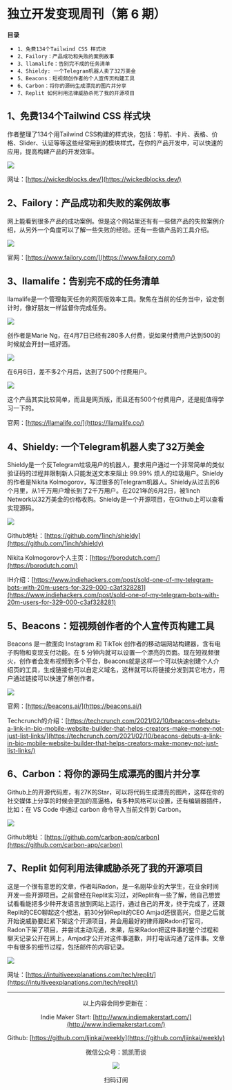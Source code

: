 # 独立开发变现周刊（第 6 期）

**目录**

- `1、免费134个Tailwind CSS 样式块`
- `2、Failory：产品成功和失败的案例故事`
- `3、llamalife：告别完不成的任务清单`
- `4、Shieldy: 一个Telegram机器人卖了32万美金`
- `5、Beacons：短视频创作者的个人宣传页构建工具`
- `6、Carbon：将你的源码生成漂亮的图片并分享`
- `7、Replit 如何利用法律威胁杀死了我的开源项目`


## 1、免费134个Tailwind CSS 样式块

作者整理了134个用Tailwind CSS构建的样式块，包括：导航、卡片、表格、价格、Slider、认证等等这些经常用到的模块样式，在你的产品开发中，可以快速的应用，提高构建产品的开发效率。

![](http://qiniu.gafata.com/2021-06-10-202106101.png?imageView2/2/w/600)

网址：[https://wickedblocks.dev/](https://wickedblocks.dev/)

## 2、Failory：产品成功和失败的案例故事

网上能看到很多产品的成功案例。但是这个网站里还有有一些做产品的失败案例介绍，从另外一个角度可以了解一些失败的经验。还有一些做产品的工具介绍。

![](http://qiniu.gafata.com/2021-06-10-202106102.png?imageView2/2/w/600)

官网：[https://www.failory.com/](https://www.failory.com/)

## 3、llamalife：告别完不成的任务清单

llamalife是一个管理每天任务的网页版效率工具。聚焦在当前的任务当中，设定倒计时，像好朋友一样监督你完成任务。

![](http://qiniu.gafata.com/2021-06-10-202106103.png?imageView2/2/w/600)

创作者是Marie Ng，在4月7日已经有280多人付费，说如果付费用户达到500的时候就会开封一瓶好酒。

![](http://qiniu.gafata.com/2021-06-10-202106104.png?imageView2/2/w/600)

在6月6日，差不多2个月后，达到了500个付费用户。

![](http://qiniu.gafata.com/2021-06-10-202106105.png?imageView2/2/w/600)

这个产品其实比较简单，而且是网页版，而且还有500个付费用户，还是挺值得学习一下的。

官网：[https://llamalife.co/](https://llamalife.co/)

## 4、Shieldy: 一个Telegram机器人卖了32万美金

Shieldy是一个反Telegram垃圾用户的机器人，要求用户通过一个非常简单的类似验证码的过程并限制新人只能发送文本来阻止 99.99% 烦人的垃圾用户。Shieldy的作者是Nikita Kolmogorov，写过很多的Telegram机器人。Shieldy从过去的6个月里，从1千万用户增长到了2千万用户。在2021年的6月2日，被1inch Network以32万美金的价格收购。Shieldy是一个开源项目，在Github上可以查看实现源码。

![](http://qiniu.gafata.com/2021-06-10-202106106.png?imageView2/2/w/600)

Github地址：[https://github.com/1inch/shieldy](https://github.com/1inch/shieldy)

Nikita Kolmogorov个人主页：[https://borodutch.com/](https://borodutch.com/)

IH介绍：[https://www.indiehackers.com/post/sold-one-of-my-telegram-bots-with-20m-users-for-329-000-c3af328281](https://www.indiehackers.com/post/sold-one-of-my-telegram-bots-with-20m-users-for-329-000-c3af328281)

## 5、Beacons：短视频创作者的个人宣传页构建工具

Beacons 是一款面向 Instagram 和 TikTok 创作者的移动端网站构建器，含有电子购物和变现支付功能。在 5 分钟内就可以设置一个漂亮的页面。现在短视频很火，创作者会发布视频到多个平台，Beacons就是这样一个可以快速创建个人介绍页的工具，生成链接也可以自定义域名，这样就可以将链接分发到其它地方，用户通过链接可以快速了解创作者。

![](http://qiniu.gafata.com/2021-06-10-202106107.png?imageView2/2/w/600)

官网：[https://beacons.ai/](https://beacons.ai/)

Techcrunch的介绍：[https://techcrunch.com/2021/02/10/beacons-debuts-a-link-in-bio-mobile-website-builder-that-helps-creators-make-money-not-just-list-links/](https://techcrunch.com/2021/02/10/beacons-debuts-a-link-in-bio-mobile-website-builder-that-helps-creators-make-money-not-just-list-links/)

## 6、Carbon：将你的源码生成漂亮的图片并分享

Github上的开源代码库，有27K的Star，可以将代码生成漂亮的图片，这样在你的社交媒体上分享的时候会更加的高逼格，有多种风格可以设置，还有编辑器插件，比如：在 VS Code 中通过 carbon 命令导入当前文件到 Carbon。

![](http://qiniu.gafata.com/2021-06-10-202106108.png?imageView2/2/w/600)

Github地址：[https://github.com/carbon-app/carbon](https://github.com/carbon-app/carbon)

## 7、Replit 如何利用法律威胁杀死了我的开源项目

这是一个很有意思的文章，作者叫Radon，是一名刚毕业的大学生，在业余时间开发一些开源项目。之前曾经在Replit实习过，对Replit有一些了解，他自己想尝试看看能把多少种开发语言放到网站上运行，通过自己的开发，终于完成了，还跟Replit的CEO聊起这个想法，前30分钟Replit的CEO Amjad还很高兴，但是之后就开始说威胁要赶紧下架这个开源项目，并会用最好的律师跟Radon打官司，Radon下架了项目，并尝试主动沟通，未果，后来Radon把这件事的整个过程和聊天记录公开在网上，Amjad才公开对这件事道歉，并打电话沟通了这件事。文章中有很多的细节过程，包括邮件的内容记录。

![](http://qiniu.gafata.com/2021-06-10-202106109.png?imageView2/2/w/600)

网址：[https://intuitiveexplanations.com/tech/replit/](https://intuitiveexplanations.com/tech/replit/)

---
<center>
以上内容会同步更新在：

Indie Maker Start: [http://www.indiemakerstart.com/](http://www.indiemakerstart.com/)

Github: [https://github.com/ljinkai/weekly](https://github.com/ljinkai/weekly)

微信公众号：凯凯而谈


![](http://qiniu.gafata.com/2019-03-17-web-bear.jpg?imageView2/2/w/200)

扫码订阅
</center>